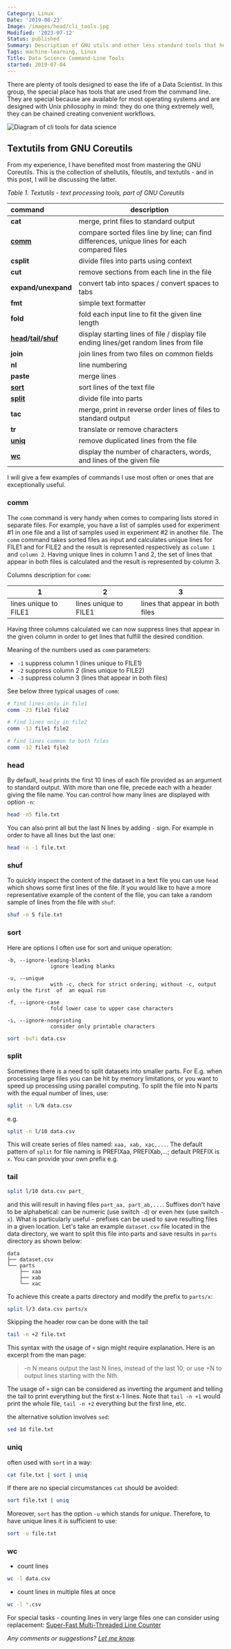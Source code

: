 ```yaml
---
Category: Linux
Date: '2019-08-23'
Image: /images/head/cli_tools.jpg
Modified: '2023-07-12'
Status: published
Summary: Description of GNU utils and other less standard tools that helps with processing data from CLI or with shell scripts.
Tags: machine-learning, Linux
Title: Data Science Command-Line Tools
started: 2019-07-04
---
```


There are plenty of tools designed to ease the life of a Data Scientist. In this group, the special place has tools that are used from the command line. They are special because are available for most operating systems and are designed with Unix philosophy in mind: they do one thing extremely well, they can be chained creating convenient workflows.

![Diagram of cli tools for data science](/images/cli_tools_1/cli_tools.png)

<a id="textutils-from-gnu-coreutils"></a>

## Textutils from GNU Coreutils

From my experience, I have benefited most from mastering the GNU Coreutils. This is the collection of shellutils, fileutils, and textutils - and in this post, I will be discussing the latter.

*Table 1. Textutils - text processing tools, part of GNU Coreutils*

| command                                       | description                                                  |
| :-------------------------------------------- | ------------------------------------------------------------ |
| **cat**                                       | merge, print files to standard output                        |
| [**comm**](#comm)                             | compare sorted files line by line; can find differences, unique lines for each compared files |
| **csplit**                                    | divide files into parts using context                        |
| **cut**                                       | remove sections from each line in the file                   |
| **expand/unexpand**                           | convert tab into spaces / convert spaces to tabs             |
| **fmt**                                       | simple text formatter                                        |
| **fold**                                      | fold each input line to fit the given line length            |
| **[head](#head)/[tail](#tail)/[shuf](#shuf)** | display starting lines of file / display file ending lines/get random lines from file |
| **join**                                      | join lines from two files on common fields                   |
| **nl**                                        | line numbering                                               |
| **paste**                                     | merge lines                                                  |
| [**sort**](#sort)                             | sort lines of the text file                                  |
| **[split](split)**                            | divide file into parts                                       |
| **tac**                                       | merge, print in reverse order lines of files to standard output |
| **tr**                                        | translate or remove characters                               |
| **[uniq](#uniq)**                             | remove duplicated lines from the file                        |
| **[wc](#wc)**                                 | display the number of characters, words, and lines of the given file |

I will give a few examples of commands I use most often or ones that are exceptionally useful.

<a id="comm"></a>

### comm

The `comm` command is very handy when comes to comparing lists stored in separate files. For example, you have a list of samples used for experiment #1 in one file and a list of samples used in experiment #2 in another file.
The `comm` command takes sorted files as input and calculates unique lines for FILE1 and for FILE2 and the result is represented respectively as `column 1` and `column 2`. Having unique lines in column 1 and 2, the set of lines that appear in both files is calculated and the result is represented by column 3.

Columns description for `comm`:

|1|2|3|
|-|-|-|
|lines unique to FILE1|lines unique to FILE1|lines that appear in both files|

Having three columns calculated we can now suppress lines that appear in the given column in order to get lines that fulfill the desired condition.

Meaning of the numbers used as `comm` parameters:

* `-1`     suppress column 1 (lines unique to FILE1)
* `-2`     suppress column 2 (lines unique to FILE2)
* `-3`     suppress column 3 (lines that appear in both files)

See below three typical usages of `comm`:

```sh
# find lines only in file1
comm -23 file1 file2

# find lines only in file2
comm -13 file1 file2

# find lines common to both files
comm -12 file1 file2
```

<a id="head"></a>

### head

By default, `head` prints the first 10 lines of each file provided as an argument to standard output.  With more than one file, precede each with a header giving the file name. You can control how many lines are displayed with option `-n`:

```sh
head -n5 file.txt
```

You can also print all but the last N lines by adding `-` sign. For example in order to have all lines but the last one:

```sh
head -n -1 file.txt
```

<a id="shuf"></a>

### shuf

To quickly inspect the content of the dataset in a text file you can use `head` which shows some first lines of the file. If you would like to have a more representative example of the content of the file, you can take a random sample of lines from the file with `shuf`:

```sh
shuf -n 5 file.txt
```

<a id="sort"></a>

### sort

Here are options I often use for sort and unique operation:

```text
-b, --ignore-leading-blanks
              ignore leading blanks

-u, --unique
              with -c, check for strict ordering; without -c, output only the first  of  an equal run

-f, --ignore-case
              fold lower case to upper case characters

-i, --ignore-nonprinting
              consider only printable characters
```

```sh
sort -bufi data.csv
```

<a id="split"></a>

### split

Sometimes there is a need to split datasets into smaller parts. For E.g. when processing large files you can be hit by memory limitations, or you want to speed up processing using parallel computing. To split the file into N parts with the equal number of lines, use:

```sh
split -n l/N data.csv
```

e.g.

```sh
split -n l/10 data.csv
```

This will create series of files named: `xaa, xab, xac,...`. The default pattern of  `split` for file naming is PREFIXaa, PREFIXab,...; default PREFIX is `x`. You can provide your own prefix e.g.
<a id="tail"></a>

### tail

```sh
split l/10 data.csv part_
```

and this will result in having files `part_aa, part_ab,...`.  Suffixes don't have to be alphabetical: can be numeric (use switch `-d`) or even hex (use switch `-x`). What is particularly useful - prefixes can be used to save resulting files in a given location. Let's take an example `dataset.csv` file located in the data directory, we want to split this file into parts and save results in `parts` directory as shown below:

```text
data
├── dataset.csv
└── parts
    ├── xaa
    ├── xab
    └── xac
```

To achieve this create a parts directory and modify the prefix to `parts/x`:

```sh
split l/3 data.csv parts/x
```

Skipping the header row can be done with the tail

```sh
tail -n +2 file.txt
```

This syntax with the usage of `+` sign might require explanation. Here is an excerpt from the man page:
> -n N means output the last N lines, instead of the last 10; or use +N to output lines starting with the Nth.

The usage of `+` sign can be considered as inverting the argument and telling the tail to print everything but the first x-1 lines. Note that `tail -n +1` would print the whole file, `tail -n +2` everything but the first line, etc.

the alternative solution involves `sed`:

```sh
sed 1d file.txt
```

<a id="uniq"></a>

### uniq

often used with `sort` in a way:

```sh
cat file.txt | sort | uniq
```

If there are no special circumstances `cat` should be avoided:

```sh
sort file.txt | uniq
```

Moreover, `sort` has the option `-u` which stands for *unique*. Therefore, to have unique lines it is sufficient to use:

```sh
sort -u file.txt
```

<a id="wc"></a>

### wc

* count lines

```sh
wc -l data.csv
```

* count lines in multiple files at once

```sh
wc -l *.csv
```

For special tasks - counting lines in very large files one can consider using replacement: [Super-Fast Multi-Threaded Line Counter](https://github.com/crioux/turbo-linecount)

*Any comments or suggestions? [Let me know](mailto:ksafjan@gmail.com?subject=Blog+post).*

